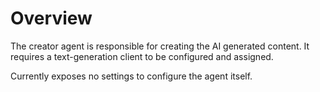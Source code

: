 # Overview

The creator agent is responsible for creating the AI generated content. It requires a text-generation client to be configured and assigned.

Currently exposes no settings to configure the agent itself.